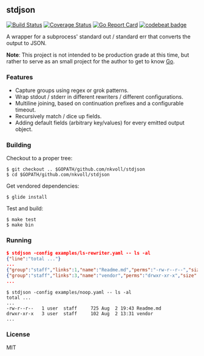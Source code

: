 ## stdjson

[![Build Status](https://travis-ci.org/nkvoll/stdjson.svg?branch=master)](https://travis-ci.org/nkvoll/stdjson) [![Coverage Status](https://coveralls.io/repos/github/nkvoll/stdjson/badge.svg?branch=master)](https://coveralls.io/github/nkvoll/stdjson?branch=master) [![Go Report Card](https://goreportcard.com/badge/github.com/nkvoll/stdjson)](https://goreportcard.com/report/github.com/nkvoll/stdjson) [![codebeat badge](https://codebeat.co/badges/afc287d8-e9fe-47f9-9b61-db14b022604f)](https://codebeat.co/projects/github-com-nkvoll-stdjson)

A wrapper for a subprocess' standard out / standard err that converts the output to JSON.

**Note**: This project is not intended to be production grade at this time, but rather to serve as an small project for the author to get to know [Go](https://golang.org/).

### Features

- Capture groups using regex or grok patterns.
- Wrap stdout / stderr in different rewriters / different configurations.
- Multiline joining, based on continuation prefixes and a configurable timeout.
- Recursively match / dice up fields.
- Adding default fields (arbitrary key/values) for every emitted output object.

### Building

Checkout to a proper tree:

    $ git checkout .. $GOPATH/github.com/nkvoll/stdjson
    $ cd $GOPATH/github.com/nkvoll/stdjson
    
Get vendored dependencies:
    
    $ glide install

Test and build:
    
    $ make test
    $ make bin
    
### Running

``` json
$ stdjson -config examples/ls-rewriter.yaml -- ls -al
{"line":"total ..."}
...
{"group":"staff","links":1,"name":"Readme.md","perms":"-rw-r--r--","size":725,"time":"Aug  2 19:43","time":"...","user":"njal"}
{"group":"staff","links":3,"name":"vendor","perms":"drwxr-xr-x","size":102,"time":"Aug  2 13:31","time":"...","user":"user"}
...
```
``` console
$ stdjson -config examples/noop.yaml -- ls -al
total ...
...
-rw-r--r--   1 user  staff     725 Aug  2 19:43 Readme.md
drwxr-xr-x   3 user  staff     102 Aug  2 13:31 vendor
...
```

### License

MIT
